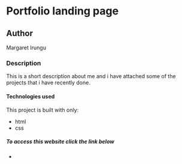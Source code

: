 # Portfolio landing page
## Author
Margaret Irungu

### Description
This is a short description about me and i have attached some of the projects that i have recently done.

#### Technologies used
This project is built with only:
* html
* css
##### To access this website click the link below
* 
